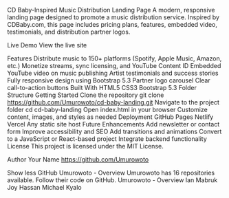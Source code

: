 	
CD Baby-Inspired Music Distribution Landing Page
A modern, responsive landing page designed to promote a music distribution service. Inspired by CDBaby.com, this page includes pricing plans, features, embedded video, testimonials, and distribution partner logos.

Live Demo
View the live site

Features
Distribute music to 150+ platforms (Spotify, Apple Music, Amazon, etc.)
Monetize streams, sync licensing, and YouTube Content ID
Embedded YouTube video on music publishing
Artist testimonials and success stories
Fully responsive design using Bootstrap 5.3
Partner logo carousel
Clear call-to-action buttons
Built With
HTML5
CSS3
Bootstrap 5.3
Folder Structure
Getting Started
Clone the repository
git clone https://github.com/Umurowoto/cd-baby-landing.git
Navigate to the project folder
cd cd-baby-landing
Open index.html in your browser
Customize content, images, and styles as needed
Deployment
GitHub Pages
Netlify
Vercel
Any static site host
Future Enhancements
Add newsletter or contact form
Improve accessibility and SEO
Add transitions and animations
Convert to a JavaScript or React-based project
Integrate backend functionality
License
This project is licensed under the MIT License.

Author
Your Name
https://github.com/Umurowoto

Show less
GitHub
Umurowoto - Overview
Umurowoto has 16 repositories available. Follow their code on GitHub.
Umurowoto - Overview
Ian Mabruk
Joy Hassan
Michael Kyalo




